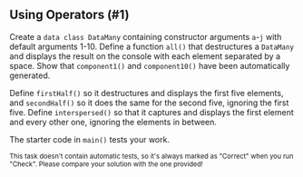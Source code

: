 ## Using Operators (#1)

Create a `data class DataMany` containing constructor arguments `a`-`j` with
default arguments 1-10. Define a function `all()` that destructures a
`DataMany` and displays the result on the console with each element separated
by a space. Show that `component1()` and `component10()` have been
automatically generated.

Define `firstHalf()` so it destructures and displays the first five elements,
and `secondHalf()` so it does the same for the second five, ignoring the first
five. Define `interspersed()` so that it captures and displays the first
element and every other one, ignoring the elements in between.

The starter code in `main()` tests your work.

<sub> This task doesn't contain automatic tests,
so it's always marked as "Correct" when you run "Check".
Please compare your solution with the one provided! </sub>

